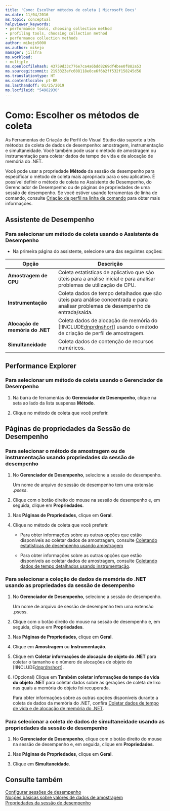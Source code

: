 ```yaml
---
title: 'Como: Escolher métodos de coleta | Microsoft Docs'
ms.date: 11/04/2016
ms.topic: conceptual
helpviewer_keywords:
- performance tools, choosing collection method
- profiling tools, choosing collection method
- performance collection methods
author: mikejo5000
ms.author: mikejo
manager: jillfra
ms.workload:
- multiple
ms.openlocfilehash: 43759d33c776e7ca4a6bdd8269df4bee0f882a53
ms.sourcegitcommit: 2193323efc608118e0ce6f6b2ff532f158245d56
ms.translationtype: HT
ms.contentlocale: pt-BR
ms.lasthandoff: 01/25/2019
ms.locfileid: "54982930"
---
```

# <a name="how-to-choose-collection-methods"></a>Como: Escolher os métodos de coleta

As Ferramentas de Criação de Perfil do Visual Studio dão suporte a três métodos de coleta de dados de desempenho: amostragem, instrumentação e simultaneidade. Você também pode usar o método de amostragem ou instrumentação para coletar dados de tempo de vida e de alocação de memória do .NET.

Você pode usar a propriedade **Método** da sessão de desempenho para especificar o método de coleta mais apropriado para o seu aplicativo. É possível definir o método de coleta no Assistente de Desempenho, do Gerenciador de Desempenho ou de páginas de propriedades de uma sessão de desempenho. Se você estiver usando ferramentas de linha de comando, consulte [Criação de perfil na linha de comando](../profiling/using-the-profiling-tools-from-the-command-line.md) para obter mais informações.

## <a name="performance-wizard"></a>Assistente de Desempenho

### <a name="to-select-a-collection-method-using-the-performance-wizard"></a>Para selecionar um método de coleta usando o Assistente de Desempenho

- Na primeira página do assistente, selecione uma das seguintes opções:

| Opção | Descrição |
|----------------------------| - |
| **Amostragem de CPU** | Coleta estatísticas de aplicativo que são úteis para a análise inicial e para analisar problemas de utilização de CPU. |
| **Instrumentação** | Coleta dados de tempo detalhados que são úteis para análise concentrada e para analisar problemas de desempenho de entrada/saída. |
| **Alocação de memória do .NET** | Coleta dados de alocação de memória do [!INCLUDE[dnprdnshort](../code-quality/includes/dnprdnshort_md.md)] usando o método de criação de perfil de amostragem. |
| **Simultaneidade** | Coleta dados de contenção de recursos numéricos. |

## <a name="performance-explorer"></a>Performance Explorer

### <a name="to-select-a-collection-method-using-performance-explorer"></a>Para selecionar um método de coleta usando o Gerenciador de Desempenho

1. Na barra de ferramentas do **Gerenciador de Desempenho**, clique na seta ao lado da lista suspensa **Método**.

2. Clique no método de coleta que você preferir.

## <a name="performance-session-property-pages"></a>Páginas de propriedades da Sessão de Desempenho

### <a name="to-select-the-sampling-or-instrumentation-method-using-performance-session-properties"></a>Para selecionar o método de amostragem ou de instrumentação usando propriedades da sessão de desempenho

1. No **Gerenciador de Desempenho**, selecione a sessão de desempenho.

     Um nome de arquivo de sessão de desempenho tem uma extensão .*psess*.

2. Clique com o botão direito do mouse na sessão de desempenho e, em seguida, clique em **Propriedades**.

3. Nas **Páginas de Propriedades**, clique em **Geral**.

4. Clique no método de coleta que você preferir.

    - Para obter informações sobre as outras opções que estão disponíveis ao coletar dados de amostragem, consulte [Coletando estatísticas de desempenho usando amostragem](../profiling/collecting-performance-statistics-by-using-sampling.md)

    - Para obter informações sobre as outras opções que estão disponíveis ao coletar dados de amostragem, consulte [Coletando dados de tempo detalhados usando instrumentação](../profiling/collecting-detailed-timing-data-by-using-instrumentation.md).

### <a name="to-select-net-memory-data-collection-by-using-performance-session-properties"></a>Para selecionar a coleção de dados de memória do .NET usando as propriedades da sessão de desempenho

1. No **Gerenciador de Desempenho**, selecione a sessão de desempenho.

     Um nome de arquivo de sessão de desempenho tem uma extensão .psess.

2. Clique com o botão direito do mouse na sessão de desempenho e, em seguida, clique em **Propriedades**.

3. Nas **Páginas de Propriedades**, clique em **Geral**.

4. Clique em **Amostragem** ou **Instrumentação**.

5. Clique em **Coletar informações de alocação de objeto do .NET** para coletar o tamanho e o número de alocações de objeto do [!INCLUDE[dnprdnshort](../code-quality/includes/dnprdnshort_md.md)].

6. (Opcional) Clique em **Também coletar informações de tempo de vida do objeto .NET** para coletar dados sobre as gerações de coleta de lixo nas quais a memória do objeto foi recuperada.

     Para obter informações sobre as outras opções disponíveis durante a coleta de dados da memória do .NET, confira [Coletar dados de tempo de vida e de alocação de memória do .NET](../profiling/collecting-dotnet-memory-allocation-and-lifetime-data.md).

### <a name="to-select-concurrency-data-collection-by-using-performance-session-properties"></a>Para selecionar a coleta de dados de simultaneidade usando as propriedades da sessão de desempenho

1. No **Gerenciador de Desempenho**, clique com o botão direito do mouse na sessão de desempenho e, em seguida, clique em **Propriedades**.

2. Nas **Páginas de Propriedades**, clique em **Geral**.

3. Clique em **Simultaneidade**.

## <a name="see-also"></a>Consulte também

[Configurar sessões de desempenho](../profiling/configuring-performance-sessions.md)  
[Noções básicas sobre valores de dados de amostragem](../profiling/understanding-sampling-data-values.md)  
[Propriedades da sessão de desempenho](../profiling/performance-session-properties.md)